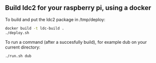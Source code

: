 ## Build ldc2 for your raspberry pi, using a docker

To build and put the ldc2 package in /tmp/deploy:

```bash
docker build -t ldc-build .
./deploy.sh
```

To run a command (after a succesfully build), for example dub on your current directory:
```bash
./run.sh dub
```

